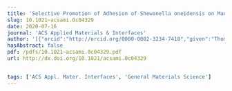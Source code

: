 ```yaml
---
title: 'Selective Promotion of Adhesion of Shewanella oneidensis on Mannose-Decorated Glycopolymer Surfaces'
slug: 10.1021~acsami.0c04329
date: 2020-07-16
journal: 'ACS Applied Materials & Interfaces'
author: '[{"orcid":"http://orcid.org/0000-0002-3234-7418","given":"Thomas D.","family":"Young","isGerard":false,"isMember":false,"isFirst":false,"isCorresponding":false},{"given":"Walter T.","family":"Liau","isGerard":false,"isMember":false,"isFirst":false,"isCorresponding":false},{"orcid":"http://orcid.org/0000-0001-6789-0317","given":"Calvin K.","family":"Lee","isGerard":false,"isMember":true,"isFirst":false,"isCorresponding":false},{"given":"Michael","family":"Mellody","isGerard":false,"isMember":false,"isFirst":false,"isCorresponding":false},{"given":"Gerard C. L.","family":"Wong","isGerard":true,"isMember":true,"isFirst":false,"isCorresponding":false},{"orcid":"http://orcid.org/0000-0003-2355-6258","given":"Andrea M.","family":"Kasko","isGerard":false,"isMember":false,"isFirst":false,"isCorresponding":false},{"orcid":"http://orcid.org/0000-0001-5527-6248","given":"Paul S.","family":"Weiss","isGerard":false,"isMember":false,"isFirst":false,"isCorresponding":false}]'
hasAbstract: false
pdf: /pdfs/10.1021~acsami.0c04329.pdf
url: http://dx.doi.org/10.1021/acsami.0c04329


tags: ['ACS Appl. Mater. Interfaces', 'General Materials Science']
---
```

<!--truncate-->